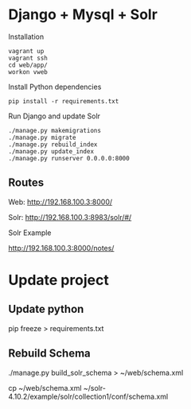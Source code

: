 Django + Mysql + Solr
=====================

Installation

```
vagrant up
vagrant ssh
cd web/app/
workon vweb
```

Install Python dependencies

```
pip install -r requirements.txt
```
Run Django and update Solr
```
./manage.py makemigrations
./manage.py migrate
./manage.py rebuild_index
./manage.py update_index
./manage.py runserver 0.0.0.0:8000
```

Routes
------

Web:
http://192.168.100.3:8000/

Solr:
http://192.168.100.3:8983/solr/#/

Solr Example

http://192.168.100.3:8000/notes/


Update project
==============

Update python
-------------
pip freeze > requirements.txt

Rebuild Schema
--------------
./manage.py build_solr_schema > ~/web/schema.xml

cp ~/web/schema.xml ~/solr-4.10.2/example/solr/collection1/conf/schema.xml

